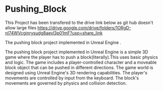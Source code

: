 # Pushing_Block
This Project has been transfered to the drive link below as git hub doesn't allow large files 
https://drive.google.com/drive/folders/1ORgD-nI74WVcginrysudg8aevl3p01mF?usp=share_link

The pushing block project implemented in Unreal Engine .


The pushing block project implemented in Unreal Engine is a simple 3D game where the player has to push a block(literally).This uses basic physics and logic. The game includes a player-controlled character and a moveable block object that can be pushed in different directions. The game world is designed using Unreal Engine's 3D rendering capabilities.
The player's movements are controlled by input from the keyboard. The block's movements are governed by physics and collision detection.
